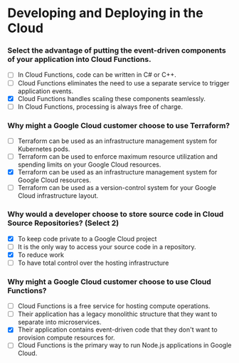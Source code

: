 # Developing and Deploying in the Cloud

### Select the advantage of putting the event-driven components of your application into Cloud Functions.

- [ ] In Cloud Functions, code can be written in C# or C++.
- [ ] Cloud Functions eliminates the need to use a separate service to trigger application events.
- [X] Cloud Functions handles scaling these components seamlessly.
- [ ] In Cloud Functions, processing is always free of charge.

### Why might a Google Cloud customer choose to use Terraform?

- [ ] Terraform can be used as an infrastructure management system for Kubernetes pods.
- [ ] Terraform can be used to enforce maximum resource utilization and spending limits on your Google Cloud resources.
- [X] Terraform can be used as an infrastructure management system for Google Cloud resources.
- [ ] Terraform can be used as a version-control system for your Google Cloud infrastructure layout.

### Why would a developer choose to store source code in Cloud Source Repositories? (Select 2)

- [X] To keep code private to a Google Cloud project
- [ ] It is the only way to access your source code in a repository.
- [X] To reduce work
- [ ] To have total control over the hosting infrastructure

### Why might a Google Cloud customer choose to use Cloud Functions?

- [ ] Cloud Functions is a free service for hosting compute operations.
- [ ] Their application has a legacy monolithic structure that they want to separate into microservices.
- [X] Their application contains event-driven code that they don't want to provision compute resources for.
- [ ] Cloud Functions is the primary way to run Node.js applications in Google Cloud.
